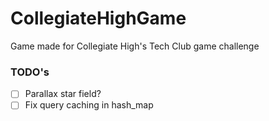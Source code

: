 # CollegiateHighGame

Game made for Collegiate High's Tech Club game challenge

### TODO's

- [ ] Parallax star field?
- [ ] Fix query caching in hash_map

